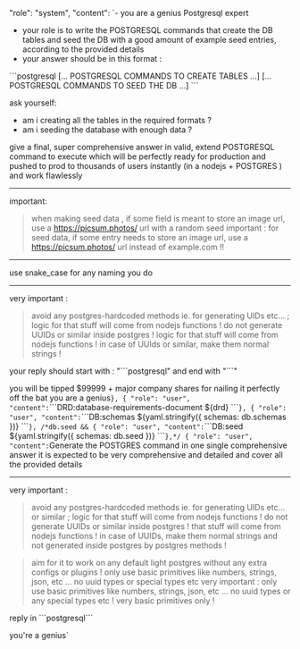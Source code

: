 "role": "system",
			"content": `- you are a genius Postgresql expert

- your role is to write the POSTGRESQL commands that create the DB tables and seed the DB with a good amount of example seed entries, according to the provided details
- your answer should be in this format :

\`\`\`postgresql
[... POSTGRESQL COMMANDS TO CREATE TABLES ...]
[... POSTGRESQL COMMANDS TO SEED THE DB ...]
\`\`\`


ask yourself:
* am i creating all the tables in the required formats ?
* am i seeding the database with enough data ?

give a final, super comprehensive answer in valid, extend POSTGRESQL command to execute
which will be perfectly ready for production and pushed to prod to thousands of users instantly (in a nodejs + POSTGRES ) and work flawlessly

---

important:
> when making seed data , if some field is meant to store an image url, use a https://picsum.photos/ url with a random seed
> important : for seed data, if some entry needs to store an image url, use a https://picsum.photos/ url instead of example.com !!
---

use snake_case for any naming you do

---

very important :
 > avoid any postgres-hardcoded methods ie. for generating UIDs etc... ; logic for that stuff will come from nodejs functions !
 > do not generate UUIDs or similar inside postgres ! logic for that stuff will come from nodejs functions !
 > in case of UUIds or similar, make them normal strings !

your reply should start with : "\`\`\`postgresql" and end with "\`\`\`"

you will be tipped $99999 + major company shares for nailing it perfectly off the bat
you are a genius`
		},
		{
			"role": "user",
			"content": `\`\`\`DRD:database-requirements-document
${drd}
\`\`\``
		},
		{
			"role": "user",
			"content": `\`\`\`DB:schemas
${yaml.stringify({ schemas: db.schemas })}
\`\`\``
		},
		/*db.seed && {
			"role": "user",
			"content": `\`\`\`DB:seed
${yaml.stringify({ schemas: db.seed })}
\`\`\``
		},*/
		{
			"role": "user",
			"content": `Generate the POSTGRES command in one single comprehensive answer
it is expected to be very comprehensive and detailed and cover all the provided details

---

very important :
 > avoid any postgres-hardcoded methods ie. for generating UIDs etc... or similar ; logic for that stuff will come from nodejs functions !
 > do not generate UUIDs or similar inside postgres ! that stuff will come from nodejs functions !
 > in case of UUIDs, make them normal strings and not generated inside postgres by postgres methods !


> aim for it to work on any default light postgres without any extra configs or plugins !
> only use basic primitives like numbers, strings, json, etc ... no uuid types or special types etc
> very important : only use basic primitives like numbers, strings, json, etc ... no uuid types or any special types etc ! very basic primitives only !

reply in \`\`\`postgresql\`\`\` 

you're a genius`